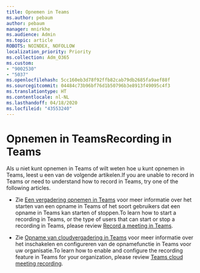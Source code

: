 ```yaml
---
title: Opnemen in Teams
ms.author: pebaum
author: pebaum
manager: mnirkhe
ms.audience: Admin
ms.topic: article
ROBOTS: NOINDEX, NOFOLLOW
localization_priority: Priority
ms.collection: Adm_O365
ms.custom:
- "9002530"
- "5037"
ms.openlocfilehash: 5cc160eb3d78f92ffb82cab79db2685fa9aef88f
ms.sourcegitcommit: 04484c73b96bf76d1b50796b3e8913f49095c4f3
ms.translationtype: HT
ms.contentlocale: nl-NL
ms.lasthandoff: 04/18/2020
ms.locfileid: "43553240"
---
```

# <a name="recording-in-teams"></a><span data-ttu-id="4e8bf-102">Opnemen in Teams</span><span class="sxs-lookup"><span data-stu-id="4e8bf-102">Recording in Teams</span></span>

<span data-ttu-id="4e8bf-103">Als u niet kunt opnemen in Teams of wilt weten hoe u kunt opnemen in Teams, leest u een van de volgende artikelen.</span><span class="sxs-lookup"><span data-stu-id="4e8bf-103">If you are unable to record in Teams or need to understand how to record in Teams, try one of the following articles.</span></span>

- <span data-ttu-id="4e8bf-104">Zie [Een vergadering opnemen in Teams](https://support.office.com/client/34dfbe7f-b07d-4a27-b4c6-de62f1348c24) voor meer informatie over het starten van een opname in Teams of het soort gebruikers dat een opname in Teams kan starten of stoppen.</span><span class="sxs-lookup"><span data-stu-id="4e8bf-104">To learn how to start a recording in Teams, or the type of users that can start or stop a recording in Teams, please review [Record a meeting in Teams](https://support.office.com/client/34dfbe7f-b07d-4a27-b4c6-de62f1348c24).</span></span>

- <span data-ttu-id="4e8bf-105">Zie [Opname van cloudvergadering in Teams](https://docs.microsoft.com/microsoftteams/cloud-recording) voor meer informatie over het inschakelen en configureren van de opnamefunctie in Teams voor uw organisatie.</span><span class="sxs-lookup"><span data-stu-id="4e8bf-105">To learn how to enable and configure the recording feature in Teams for your organization, please review [Teams cloud meeting recording](https://docs.microsoft.com/microsoftteams/cloud-recording).</span></span>
